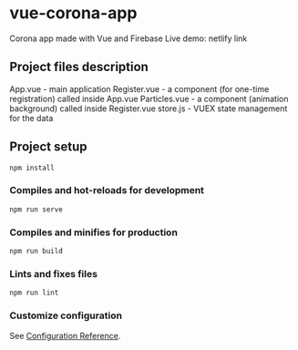 # vue-corona-app
Corona app made with Vue and Firebase
Live demo: netlify link

## Project files description
App.vue - main application
Register.vue - a component (for one-time registration) called inside App.vue
Particles.vue - a component (animation background) called inside Register.vue
store.js - VUEX state management for the data

## Project setup
```
npm install
```

### Compiles and hot-reloads for development
```
npm run serve
```

### Compiles and minifies for production
```
npm run build
```

### Lints and fixes files
```
npm run lint
```

### Customize configuration
See [Configuration Reference](https://cli.vuejs.org/config/).

